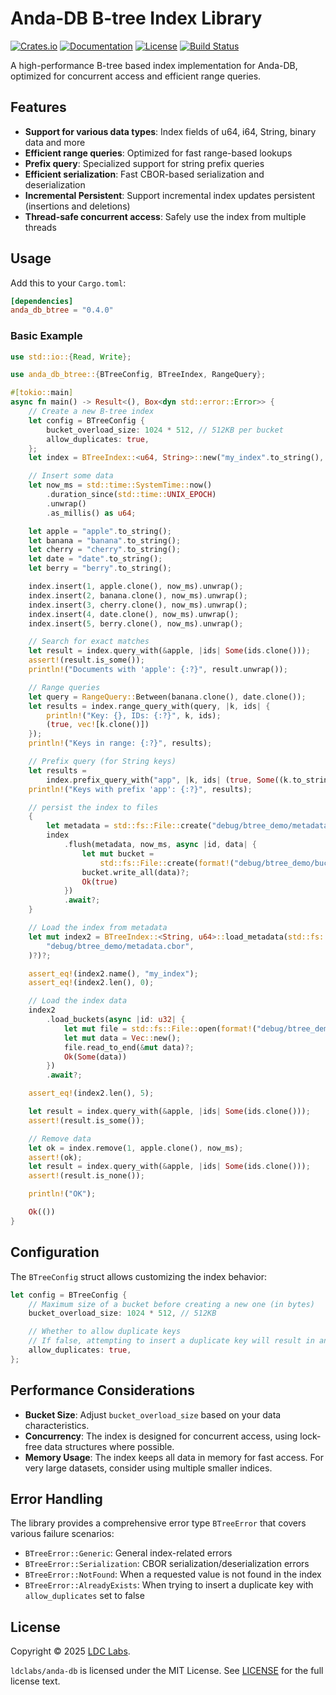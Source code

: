 # Anda-DB B-tree Index Library

[![Crates.io](https://img.shields.io/crates/v/anda_db_btree)](https://crates.io/crates/anda_db_btree)
[![Documentation](https://docs.rs/anda_db_btree/badge.svg)](https://docs.rs/anda_db_btree)
[![License](https://img.shields.io/badge/license-MIT-blue.svg)](LICENSE)
[![Build Status](https://github.com/ldclabs/anda-db/actions/workflows/test.yml/badge.svg)](https://github.com/ldclabs/anda-db/actions)

A high-performance B-tree based index implementation for Anda-DB, optimized for concurrent access and efficient range queries.

## Features

- **Support for various data types**: Index fields of u64, i64, String, binary data and more
- **Efficient range queries**: Optimized for fast range-based lookups
- **Prefix query**: Specialized support for string prefix queries
- **Efficient serialization**: Fast CBOR-based serialization and deserialization
- **Incremental Persistent**: Support incremental index updates persistent (insertions and deletions)
- **Thread-safe concurrent access**: Safely use the index from multiple threads

## Usage

Add this to your `Cargo.toml`:

```toml
[dependencies]
anda_db_btree = "0.4.0"
```

### Basic Example

```rust
use std::io::{Read, Write};

use anda_db_btree::{BTreeConfig, BTreeIndex, RangeQuery};

#[tokio::main]
async fn main() -> Result<(), Box<dyn std::error::Error>> {
    // Create a new B-tree index
    let config = BTreeConfig {
        bucket_overload_size: 1024 * 512, // 512KB per bucket
        allow_duplicates: true,
    };
    let index = BTreeIndex::<u64, String>::new("my_index".to_string(), Some(config));

    // Insert some data
    let now_ms = std::time::SystemTime::now()
        .duration_since(std::time::UNIX_EPOCH)
        .unwrap()
        .as_millis() as u64;

    let apple = "apple".to_string();
    let banana = "banana".to_string();
    let cherry = "cherry".to_string();
    let date = "date".to_string();
    let berry = "berry".to_string();

    index.insert(1, apple.clone(), now_ms).unwrap();
    index.insert(2, banana.clone(), now_ms).unwrap();
    index.insert(3, cherry.clone(), now_ms).unwrap();
    index.insert(4, date.clone(), now_ms).unwrap();
    index.insert(5, berry.clone(), now_ms).unwrap();

    // Search for exact matches
    let result = index.query_with(&apple, |ids| Some(ids.clone()));
    assert!(result.is_some());
    println!("Documents with 'apple': {:?}", result.unwrap());

    // Range queries
    let query = RangeQuery::Between(banana.clone(), date.clone());
    let results = index.range_query_with(query, |k, ids| {
        println!("Key: {}, IDs: {:?}", k, ids);
        (true, vec![k.clone()])
    });
    println!("Keys in range: {:?}", results);

    // Prefix query (for String keys)
    let results =
        index.prefix_query_with("app", |k, ids| (true, Some((k.to_string(), ids.clone()))));
    println!("Keys with prefix 'app': {:?}", results);

    // persist the index to files
    {
        let metadata = std::fs::File::create("debug/btree_demo/metadata.cbor")?;
        index
            .flush(metadata, now_ms, async |id, data| {
                let mut bucket =
                    std::fs::File::create(format!("debug/btree_demo/bucket_{id}.cbor"))?;
                bucket.write_all(data)?;
                Ok(true)
            })
            .await?;
    }

    // Load the index from metadata
    let mut index2 = BTreeIndex::<String, u64>::load_metadata(std::fs::File::open(
        "debug/btree_demo/metadata.cbor",
    )?)?;

    assert_eq!(index2.name(), "my_index");
    assert_eq!(index2.len(), 0);

    // Load the index data
    index2
        .load_buckets(async |id: u32| {
            let mut file = std::fs::File::open(format!("debug/btree_demo/bucket_{id}.cbor"))?;
            let mut data = Vec::new();
            file.read_to_end(&mut data)?;
            Ok(Some(data))
        })
        .await?;

    assert_eq!(index2.len(), 5);

    let result = index.query_with(&apple, |ids| Some(ids.clone()));
    assert!(result.is_some());

    // Remove data
    let ok = index.remove(1, apple.clone(), now_ms);
    assert!(ok);
    let result = index.query_with(&apple, |ids| Some(ids.clone()));
    assert!(result.is_none());

    println!("OK");

    Ok(())
}
```

## Configuration

The `BTreeConfig` struct allows customizing the index behavior:

```rust
let config = BTreeConfig {
    // Maximum size of a bucket before creating a new one (in bytes)
    bucket_overload_size: 1024 * 512, // 512KB

    // Whether to allow duplicate keys
    // If false, attempting to insert a duplicate key will result in an error
    allow_duplicates: true,
};
```

## Performance Considerations

- **Bucket Size**: Adjust `bucket_overload_size` based on your data characteristics.
- **Concurrency**: The index is designed for concurrent access, using lock-free data structures where possible.
- **Memory Usage**: The index keeps all data in memory for fast access. For very large datasets, consider using multiple smaller indices.

## Error Handling

The library provides a comprehensive error type `BTreeError` that covers various failure scenarios:

- `BTreeError::Generic`: General index-related errors
- `BTreeError::Serialization`: CBOR serialization/deserialization errors
- `BTreeError::NotFound`: When a requested value is not found in the index
- `BTreeError::AlreadyExists`: When trying to insert a duplicate key with `allow_duplicates` set to false

## License
Copyright © 2025 [LDC Labs](https://github.com/ldclabs).

`ldclabs/anda-db` is licensed under the MIT License. See [LICENSE](../../LICENSE) for the full license text.